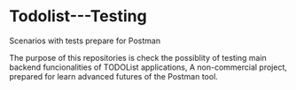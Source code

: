 # Todolist---Testing
Scenarios with tests prepare for Postman

The purpose of this repositories is check the possiblity of testing main backend funcionalities of TODOList applications,
A non-commercial project, prepared for learn advanced futures of the Postman tool.
